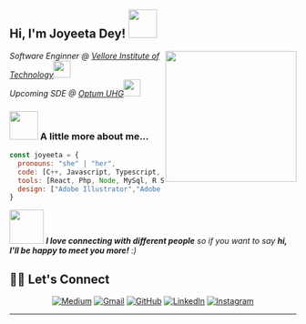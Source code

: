 <h2> Hi, I'm Joyeeta Dey! <img src="https://media.giphy.com/media/mGcNjsfWAjY5AEZNw6/giphy.gif" width="50"></h2>
<img align='right' src="https://media.giphy.com/media/ieyl9zmCjO4b4t6qoY/giphy.gif" width="230">
<p><em>Software Enginner @ <a href="http://www.unb.br">Vellore Institute of Technology</a><img src="https://media.giphy.com/media/fYSnHlufseco8Fh93Z/giphy.gif" width="30"></br>Upcoming SDE @ <a href="https://www.thoughtworks.com">Optum UHG</a><img src="https://media.giphy.com/media/WUlplcMpOCEmTGBtBW/giphy.gif" width="30"> 
</em></p>


### <img src="https://media.giphy.com/media/VgCDAzcKvsR6OM0uWg/giphy.gif" width="50"> A little more about me...  

```javascript
const joyeeta = {
  pronouns: "she" | "her",
  code: [C++, Javascript, Typescript, HTML, CSS, Python, Java],
  tools: [React, Php, Node, MySql, R Studio, Docker, Kubernetes, Linux],
  design: ["Adobe Illustrator","Adobe Photoshop","Figma","Adobe Premiere Pro"]
}
```

<img src="https://media.giphy.com/media/LnQjpWaON8nhr21vNW/giphy.gif" width="60"> <em><b>I love connecting with different people</b> so if you want to say <b>hi, I'll be happy to meet you more!</b> :)</em>

## 🙋‍♀️ Let's Connect
<p align="center">
  <a href="https://medium.com/@joyeetadey"><img src="https://img.icons8.com/bubbles/50/000000/medium-new.png" alt="Medium"/></a>
	<a href="mailto:joyeetadey99@gmail.com"><img src="https://img.icons8.com/bubbles/50/000000/gmail.png" alt="Gmail"/></a>
	<a href="https://github.com/joyeetadey"><img src="https://img.icons8.com/bubbles/50/000000/github.png" alt="GitHub"/></a>
	<a href="https://linkedin.com/in/joyeeta-dey"><img src="https://img.icons8.com/bubbles/50/000000/linkedin.png" alt="LinkedIn"/></a>
	<a href="https://instagram.com/d_joyeeta"><img src="https://img.icons8.com/bubbles/50/000000/instagram-new--v2.png" alt="Instagram"/></a>
	
</p>

<hr/>












